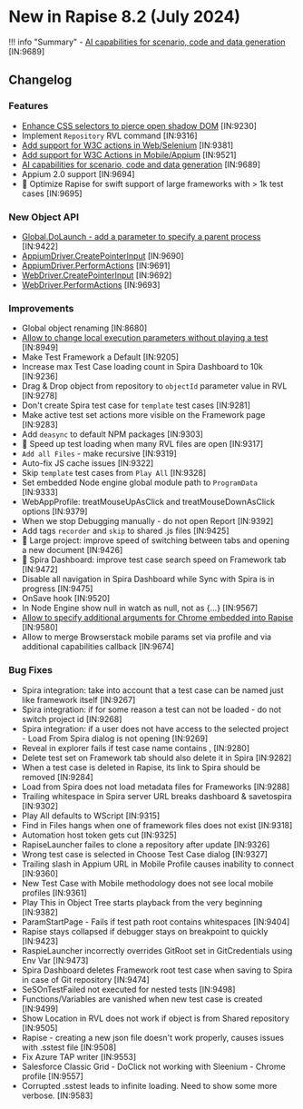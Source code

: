 # New in Rapise 8.2 (July 2024)

!!! info "Summary"
    - [AI capabilities for scenario, code and data generation](/Intro/ai/) [IN:9689]

## Changelog

### Features

- [Enhance CSS selectors to pierce open shadow DOM](/Guide/xpath/#piercing-shadow-dom) [IN:9230]
- Implement `Repository` RVL command [IN:9316]
- [Add support for W3C actions in Web/Selenium](/Libraries/WebDriver/#createpointerinput) [IN:9381]
- [Add support for W3C Actions in Mobile/Appium](/Libraries/AppiumDriver/#createpointerinput) [IN:9521]
- [AI capabilities for scenario, code and data generation](/Intro/ai/) [IN:9689]
- Appium 2.0 support [IN:9694]
- :rocket: Optimize Rapise for swift support of large frameworks with > 1k test cases [IN:9695]

### New Object API

- [Global.DoLaunch - add a parameter to specify a parent process](/Libraries/Global/#dolaunch) [IN:9422]
- [AppiumDriver.CreatePointerInput](/Libraries/AppiumDriver/#createpointerinput) [IN:9690]
- [AppiumDriver.PerformActions](/Libraries/AppiumDriver/#performactions) [IN:9691]
- [WebDriver.CreatePointerInput](/Libraries/WebDriver/#createpointerinput) [IN:9692]
- [WebDriver.PerformActions](/Libraries/WebDriver/#performactions) [IN:9693]

### Improvements

- Global object renaming [IN:8680]
- [Allow to change local execution parameters without playing a test](/Guide/test_to_play_selector/#test-execution-parameters) [IN:8949]
- Make Test Framework a Default [IN:9205]
- Increase max Test Case loading count in Spira Dashboard to 10k  [IN:9236]
- Drag & Drop object from repository to `objectId` parameter value in RVL [IN:9278]
- Don't create Spira test case for `template` test cases [IN:9281]
- Make active test set actions more visible on the Framework page [IN:9283]
- Add `deasync` to default NPM packages [IN:9303]
- :rocket: Speed up test loading when many RVL files are open [IN:9317]
- `Add all Files` - make recursive [IN:9319]
- Auto-fix JS cache issues [IN:9322]
- Skip `template` test cases from `Play All` [IN:9328]
- Set embedded Node engine global module path to `ProgramData` [IN:9333]
- WebAppProfile: treatMouseUpAsClick and treatMouseDownAsClick options [IN:9379]
- When we stop Debugging manually - do not open Report [IN:9392]
- Add tags `recorder` and `skip` to shared .js files [IN:9425]
- :rocket: Large project: improve speed of switching between tabs and opening a new document [IN:9426]
- :rocket: Spira Dashboard: improve test case search speed on Framework tab [IN:9472]
- Disable all navigation in Spira Dashboard while Sync with Spira is in progress [IN:9475]
- OnSave hook [IN:9520]
- In Node Engine show null in watch as null, not as {...} [IN:9567]
- [Allow to specify additional arguments for Chrome embedded into Rapise](https://www.inflectra.com/Support/KnowledgeBase/KB844.aspx) [IN:9580]
- Allow to merge Browserstack mobile params set via profile and via additional capabilities callback [IN:9674]

### Bug Fixes

- Spira integration: take into account that a test case can be named just like framework itself [IN:9267]
- Spira integration: if for some reason a test can not be loaded - do not switch project id [IN:9268]
- Spira integration: if a user does not have access to the selected project - Load From Spira dialog is not opening [IN:9269]
- Reveal in explorer fails if test case name contains , [IN:9280]
- Delete test set on Framework tab should also delete it in Spira [IN:9282]
- When a test case is deleted in Rapise, its link to Spira should be removed [IN:9284]
- Load from Spira does not load metadata files for Frameworks [IN:9288]
- Trailing whitespace in Spira server URL breaks dashboard & savetospira [IN:9302]
- Play All defaults to WScript [IN:9315]
- Find in Files hangs when one of framework files does not exist [IN:9318]
- Automation host token gets cut [IN:9325]
- RapiseLauncher failes to clone a repository after update [IN:9326]
- Wrong test case is selected in Choose Test Case dialog [IN:9327]
- Trailing slash in Appium URL in Mobile Profile causes inability to connect [IN:9360]
- New Test Case with Mobile methodology does not see local mobile profiles [IN:9361]
- Play This in Object Tree starts playback from the very beginning [IN:9382]
- ParamStartPage - Fails if test path root contains whitespaces [IN:9404]
- Rapise stays collapsed if debugger stays on breakpoint to quickly [IN:9423]
- RaspieLauncher incorrectly overrides GitRoot set in GitCredentials using Env Var [IN:9473]
- Spira Dashboard deletes Framework root test case when saving to Spira in case of Git repository [IN:9474]
- SeSOnTestFailed not executed for nested tests [IN:9498]
- Functions/Variables are vanished when new test case is created [IN:9499]
- Show Location in RVL does not work if object is from Shared repository [IN:9505]
- Rapise - creating a new json file doesn't work properly, causes issues with .sstest file [IN:9508]
- Fix Azure TAP writer [IN:9553]
- Salesforce Classic Grid - DoClick not working with Sleenium - Chrome profile [IN:9557]
- Corrupted .sstest leads to infinite loading. Need to show some more verbose. [IN:9583]
